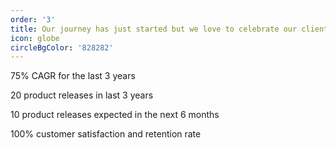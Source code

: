 ```yaml
---
order: '3'
title: Our journey has just started but we love to celebrate our client's success
icon: globe
circleBgColor: '828282'
---
```

75% CAGR for the last 3 years

20 product releases in last 3 years

10 product releases expected in the next 6 months

100% customer satisfaction and retention rate
